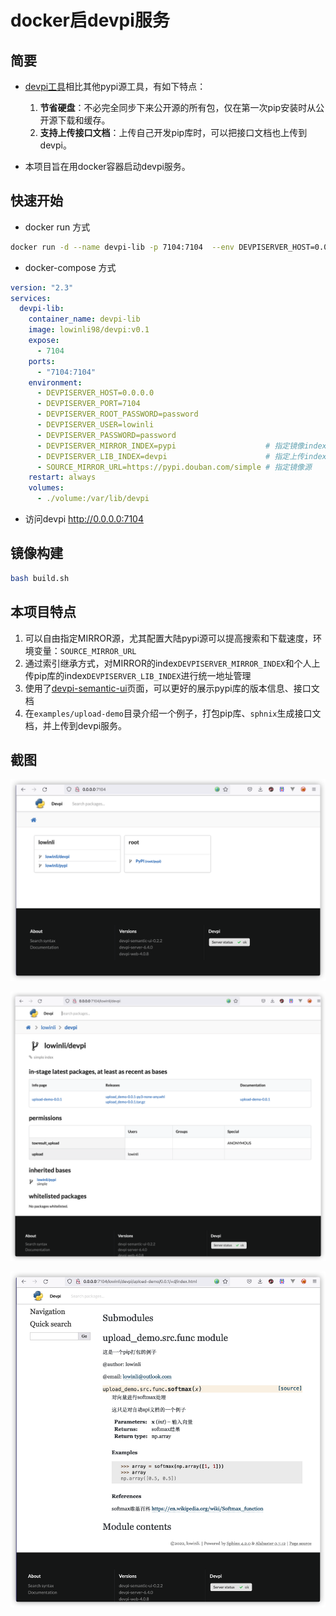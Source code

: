 # docker启devpi服务

## 简要
+ [devpi工具](https://devpi.net/docs/devpi/devpi/stable/%2Bd/index.html)相比其他pypi源工具，有如下特点：
  1. **节省硬盘**：不必完全同步下来公开源的所有包，仅在第一次pip安装时从公开源下载和缓存。
  2. **支持上传接口文档**：上传自己开发pip库时，可以把接口文档也上传到devpi。

+ 本项目旨在用docker容器启动devpi服务。

## 快速开始
+ docker run 方式

```bash
docker run -d --name devpi-lib -p 7104:7104  --env DEVPISERVER_HOST=0.0.0.0 --env DEVPISERVER_PORT=7104 --env DEVPISERVER_ROOT_PASSWORD=password --env DEVPISERVER_USER=lowinli --env DEVPISERVER_PASSWORD=password --env DEVPISERVER_MIRROR_INDEX=pypi --env DEVPISERVER_LIB_INDEX=devpi --env SOURCE_MIRROR_URL=https://pypi.douban.com/simple --restart always --volume volume:/var/lib/devpi lowinli98/devpi:v0.1
```

+ docker-compose 方式

```yaml
version: "2.3"
services:
  devpi-lib:
    container_name: devpi-lib
    image: lowinli98/devpi:v0.1
    expose:
      - 7104
    ports:
      - "7104:7104"
    environment:
      - DEVPISERVER_HOST=0.0.0.0
      - DEVPISERVER_PORT=7104
      - DEVPISERVER_ROOT_PASSWORD=password
      - DEVPISERVER_USER=lowinli
      - DEVPISERVER_PASSWORD=password
      - DEVPISERVER_MIRROR_INDEX=pypi                    # 指定镜像index
      - DEVPISERVER_LIB_INDEX=devpi                      # 指定上传index
      - SOURCE_MIRROR_URL=https://pypi.douban.com/simple # 指定镜像源
    restart: always
    volumes:
      - ./volume:/var/lib/devpi

```

+ 访问devpi
http://0.0.0.0:7104

## 镜像构建
```bash
bash build.sh
```

## 本项目特点

1. 可以自由指定MIRROR源，尤其配置大陆pypi源可以提高搜索和下载速度，环境变量：`SOURCE_MIRROR_URL`
2. 通过索引继承方式，对MIRROR的index`DEVPISERVER_MIRROR_INDEX`和个人上传pip库的index`DEVPISERVER_LIB_INDEX`进行统一地址管理
3. 使用了[devpi-semantic-ui](https://github.com/apihackers/devpi-semantic-ui)页面，可以更好的展示pypi库的版本信息、接口文档
4. 在`examples/upload-demo`目录介绍一个例子，打包pip库、`sphnix`生成接口文档，并上传到devpi服务。

## 截图

![](./pics/1.png)

![](./pics/2.png)

![](./pics/3.png)
